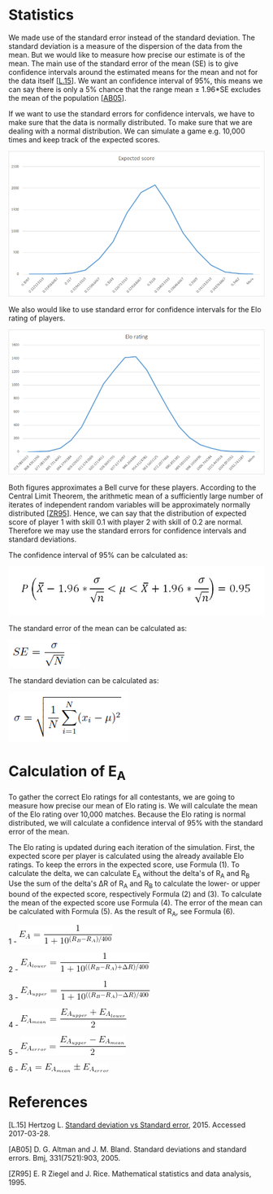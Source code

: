 # Statistics

We made use of the standard error instead of the standard deviation. The standard deviation is a measure of the dispersion of the data from the mean. But we would like to measure how precise our estimate is of the mean. The main use of the standard error of the mean (SE) is to give confidence intervals around the estimated means for the mean and not for the data itself \[[L.15](#references)\]. We want an confidence interval of 95\%, this means we can say there is only a 5\% chance that the range mean &plusmn; 1.96*SE excludes the mean of the population \[[AB05](#references)\].

If we want to use the standard errors for confidence intervals, we have to make sure that the data is normally distributed. To make sure that we are dealing with a normal distribution. We can simulate a game e.g. 10,000 times and keep track of the expected scores. 

![Expected score](https://github.com/EloHackersz/SOM/blob/master/Statistics/histo_expected_score.png?raw=true)

We also would like to use standard error for confidence intervals for the Elo rating of players. 

![Elo rating](https://github.com/EloHackersz/SOM/blob/master/Statistics/histo_elo_rating.png?raw=true)

Both figures approximates a Bell curve  for these players. According to the Central Limit Theorem, the arithmetic mean of a sufficiently large number of iterates of independent random variables will be approximately normally distributed \[[ZR95](#references)\]. Hence, we can say that the distribution of expected score of player 1 with skill 0.1 with player 2 with skill of 0.2 are normal. Therefore we may use the standard errors for confidence intervals and standard deviations. 

The confidence interval of 95\% can be calculated as:

![Upper- and lowerbound](https://github.com/EloHackersz/SOM/blob/master/Statistics/uplow.png?raw=true)

The standard error of the mean can be calculated as:

![Standard Error](https://github.com/EloHackersz/SOM/blob/master/Statistics/SE.png?raw=true)

The standard deviation can be calculated as:

![Standard Deviation](https://github.com/EloHackersz/SOM/blob/master/Statistics/STD.png?raw=true)

# Calculation of E<sub>A</sub>

To gather the correct Elo ratings for all contestants, we are going to measure how precise our mean of Elo rating is. We will calculate the mean of the Elo rating over 10,000 matches. Because the Elo rating is normal distributed, we will calculate a confidence interval of 95\% with the standard error of the mean.

The Elo rating is updated during each iteration of the simulation. First, the expected score per player is calculated using the already available Elo ratings. To keep the errors in the expected score, use Formula (1). To calculate the delta, we can calculate E<sub>A</sub> without the delta's of R<sub>A</sub> and R<sub>B</sub> Use the sum of the delta's &Delta;R of R<sub>A</sub> and R<sub>B</sub> to calculate the lower- or upper bound of the expected score, respectively Formula (2) and (3). To calculate the mean of the expected score use Formula (4). The error of the mean can be calculated with Formula (5). As the result of R<sub>A</sub>, see Formula (6).

1 - ![Upper- and lowerbound](https://github.com/EloHackersz/SOM/blob/master/EA/EA_normal.png?raw=true)

2 - ![Upper- and lowerbound](https://github.com/EloHackersz/SOM/blob/master/EA/EA_lower.png?raw=true)

3 - ![Upper- and lowerbound](https://github.com/EloHackersz/SOM/blob/master/EA/EA_upper.png?raw=true)

4 - ![Upper- and lowerbound](https://github.com/EloHackersz/SOM/blob/master/EA/EA_mean.png?raw=true)

5 - ![Upper- and lowerbound](https://github.com/EloHackersz/SOM/blob/master/EA/EA_error.png?raw=true)

6 - ![Upper- and lowerbound](https://github.com/EloHackersz/SOM/blob/master/EA/EA.png?raw=true)

<h1>References</h1>

[L.15] Hertzog L. [Standard deviation vs Standard error](https://datascienceplus.com/standard-deviation-vs-standard-error), 2015. Accessed 2017-03-28.

[AB05] D. G. Altman and J. M. Bland. Standard deviations and standard errors. Bmj, 331(7521):903, 2005.

[ZR95] E. R Ziegel and J. Rice. Mathematical statistics and data analysis, 1995.
